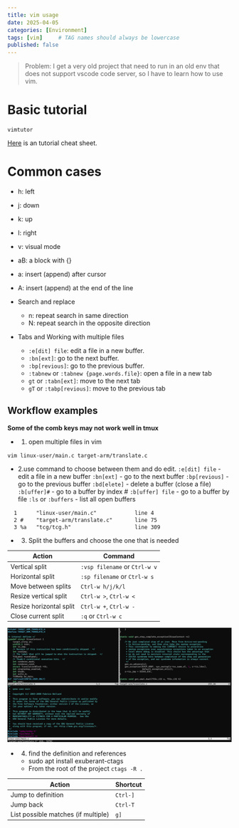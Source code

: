 ```yaml
---
title: vim usage
date: 2025-04-05
categories: [Environment]
tags: [vim]     # TAG names should always be lowercase
published: false
---
```


> Problem: I get a very old project that need to run in an old env that does not support vscode code server, so I have to learn how to use vim.

# Basic tutorial

```shell
vimtutor
```

[Here](https://vim.rtorr.com/) is an tutorial cheat sheet.

# Common cases

- h: left
- j: down
- k: up
- l: right

- v: visual mode
- aB: a block with {}

- a: insert (append) after cursor
- A: insert (append) at the end of the line

- Search and replace
  - n: repeat search in same direction
  - N: repeat search in the opposite direction 

- Tabs and Working with multiple files
  - `:e[dit] file`: edit a file in a new buffer.
  - `:bn[ext]`: go to the next buffer.
  - `:bp[revious]`: go to the previous buffer.
  - `:tabnew` or `:tabnew {page.words.file}`: open a file in a new tab
  - `gt` or `:tabn[ext]`: move to the next tab
  - `gT` or `:tabp[revious]`: move to the previous tab

## Workflow examples
**Some of the comb keys may not work well in tmux**
- 1. open multiple files in vim
```shell
vim linux-user/main.c target-arm/translate.c
```
- 2.use command to choose between them and do edit. 
`:e[dit] file` - edit a file in a new buffer
`:bn[ext]` - go to the next buffer
`:bp[revious]` - go to the previous buffer
`:bd[elete]` - delete a buffer (close a file)
`:b[uffer]#` - go to a buffer by index #
`:b[uffer] file` - go to a buffer by file
`:ls` or `:buffers` - list all open buffers

```shell
  1      "linux-user/main.c"            line 4 
  2 #    "target-arm/translate.c"       line 75
  3 %a   "tcg/tcg.h"                    line 309
```

- 3. Split the buffers and choose the one that is needed

| Action | Command |
| --- | --- |
| Vertical split | `:vsp filename` or `Ctrl-w v` |
| Horizontal split | `:sp filename` or `Ctrl-w s` |
| Move between splits | `Ctrl-w h/j/k/l` |
| Resize vertical split | `Ctrl-w >`, `Ctrl-w <` |
| Resize horizontal split | `Ctrl-w +`, `Ctrl-w -` |
| Close current split | `:q` or `Ctrl-w c` |

![split the vim windows](/commons/images/environment/vimsplitter.png)


- 4. find the definition and references
    - sudo apt install exuberant-ctags
    - From the root of the project `ctags -R .`

| Action | Shortcut |
| --- | --- |
| Jump to definition | `Ctrl-]` |
| Jump back | `Ctrl-T` |
| List possible matches (if multiple) | `g]` |